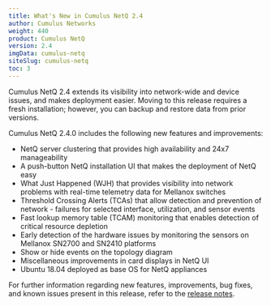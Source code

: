 ```yaml
---
title: What's New in Cumulus NetQ 2.4
author: Cumulus Networks
weight: 440
product: Cumulus NetQ
version: 2.4
imgData: cumulus-netq
siteSlug: cumulus-netq
toc: 3
---
```


Cumulus NetQ 2.4 extends its visibility into network-wide and device issues, and makes deployment easier. Moving to this release requires a fresh installation; however, you can backup and restore data from prior versions.

Cumulus NetQ 2.4.0 includes the following new features and improvements:

- NetQ server clustering that provides high availability and 24x7 manageability
- A push-button NetQ installation UI that makes the deployment of NetQ easy
- What Just Happened (WJH) that provides visibility into network problems with real-time telemetry data for Mellanox switches
- Threshold Crossing Alerts (TCAs) that allow detection and prevention of network - failures for selected interface, utilization, and sensor events
- Fast lookup memory table (TCAM) monitoring that enables detection of critical resource depletion 
- Early detection of the hardware issues by monitoring the sensors on Mellanox SN2700 and SN2410 platforms
- Show or hide events on the topology diagram
- Miscellaneous improvements in card displays in NetQ UI
- Ubuntu 18.04 deployed as base OS for NetQ appliances 

For further information regarding new features, improvements, bug fixes, and known issues present in this release, refer to the [release notes](https://support.cumulusnetworks.com/hc/en-us/articles/360041040413).
